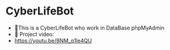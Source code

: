 # CyberLifeBot

- 👀This is a CyberLifeBot who work in DataBase phpMyAdmin
- 👀 Project video:
- https://youtu.be/8NM_q1le4QU

